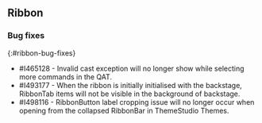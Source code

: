 ## Ribbon

### Bug fixes
{:#ribbon-bug-fixes}
 
* \#I465128 - Invalid cast exception will no longer show while selecting more commands in the QAT.
* \#I493177 - When the ribbon is initially initialised with the backstage, RibbonTab items will not be visible in the background of backstage.
* \#I498116 - RibbonButton label cropping issue will no longer occur when opening from the collapsed RibbonBar in ThemeStudio Themes.